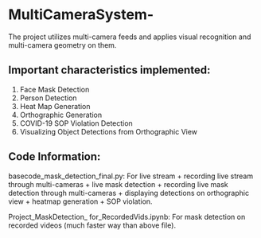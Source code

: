 # MultiCameraSystem-
The project utilizes multi-camera feeds and applies visual recognition and multi-camera geometry on them. 

## Important characteristics implemented:
1. Face Mask Detection
2. Person Detection
3. Heat Map Generation
4. Orthographic Generation
5. COVID-19 SOP Violation Detection
6. Visualizing Object Detections from Orthographic View

## Code Information:

basecode_mask_detection_final.py: For live stream + recording live stream through multi-cameras + live mask detection + recording live mask detection through multi-cameras + displaying detections on orthographic view + heatmap generation + SOP violation.

Project_MaskDetection_
for_RecordedVids.ipynb:     For mask detection on recorded videos (much faster way than above file).
